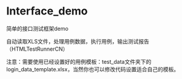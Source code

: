 # Interface_demo
简单的接口测试框架demo

自动读取XLS文件，处理用例数据，执行用例，输出测试报告（HTMLTestRunnerCN）

注意：需要使用已经设置好的用例模板：test_data文件夹下的login_data_template.xlsx，当然你也可以修改代码设置适合自己的模板。
